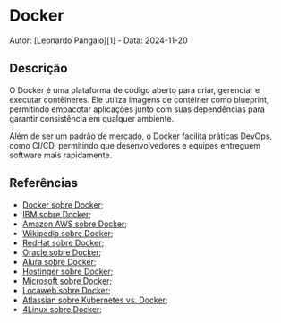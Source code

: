 # Docker

Autor: [Leonardo Pangaio][1] - Data: 2024-11-20

## Descrição

O Docker é uma plataforma de código aberto para criar, gerenciar e executar contêineres. Ele utiliza imagens de contêiner como blueprint, permitindo empacotar aplicações junto com suas dependências para garantir consistência em qualquer ambiente.

Além de ser um padrão de mercado, o Docker facilita práticas DevOps, como CI/CD, permitindo que desenvolvedores e equipes entreguem software mais rapidamente.

## Referências

- [Docker sobre Docker](https://docs.docker.com/get-started/docker-overview/);
- [IBM sobre Docker](https://www.ibm.com/topics/docker);
- [Amazon AWS sobre Docker](https://aws.amazon.com/pt/docker/);
- [Wikipedia sobre Docker](https://en.wikipedia.org/wiki/Docker_(software));
- [RedHat sobre Docker](https://www.redhat.com/en/topics/containers/what-is-docker);
- [Oracle sobre Docker](https://www.oracle.com/cloud/cloud-native/container-registry/what-is-docker/);
- [Alura sobre Docker](https://www.alura.com.br/artigos/comecando-com-docker);
- [Hostinger sobre Docker](https://www.hostinger.com.br/tutoriais/o-que-e-docker);
- [Microsoft sobre Docker](https://learn.microsoft.com/pt-br/dotnet/architecture/microservices/container-docker-introduction/docker-defined);
- [Locaweb sobre Docker](https://www.locaweb.com.br/blog/temas/codigo-aberto/o-que-e-docker-e-por-que-usar/);
- [Atlassian sobre Kubernetes vs. Docker](https://www.atlassian.com/br/microservices/microservices-architecture/kubernetes-vs-docker);
- [4Linux sobre Docker](https://4linux.com.br/o-que-e-docker/);